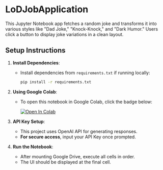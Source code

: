 # LoDJobApplication

This Jupyter Notebook app fetches a random joke and transforms it into various styles like "Dad Joke," "Knock-Knock," and "Dark Humor." Users click a button to display joke variations in a clean layout.

## Setup Instructions

1. **Install Dependencies**:

   - Install dependencies from `requirements.txt` if running locally:
     ```bash
     pip install -r requirements.txt
     ```

2. **Using Google Colab**:

   - To open this notebook in Google Colab, click the badge below:

     [![Open In Colab](https://colab.research.google.com/assets/colab-badge.svg)](https://colab.research.google.com/github/username/my-project/blob/main/notebook.ipynb)

3. **API Key Setup**:

   - This project uses OpenAI API for generating responses.
   - **For secure access**, input your API Key once prompted.

4. **Run the Notebook**:
   - After mounting Google Drive, execute all cells in order.
   - The UI should be displayed at the final cell.
